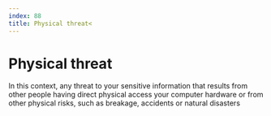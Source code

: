 ```yaml
---
index: 88
title: Physical threat<
---
```

# Physical threat

In this context, any threat to your sensitive information that results from other people having direct physical access your computer hardware or from other physical risks, such as breakage, accidents or natural disasters